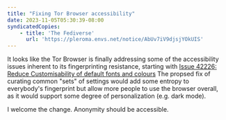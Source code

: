 ```yaml
---
title: "Fixing Tor Browser accessibility"
date: 2023-11-05T05:30:39-08:00
syndicatedCopies:
    - title: 'The Fediverse'
      url: 'https://pleroma.envs.net/notice/AbUv7iV9djsjYOkUIS'
---
```

It looks like the Tor Browser is finally addressing some of the accessibility issues inherent to its fingerprinting resistance, starting with [Issue 42226: Reduce Customisability of default fonts and colours](https://gitlab.torproject.org/tpo/applications/tor-browser/-/issues/42226) The propsed fix of curating common "sets" of settings would add some entropy to everybody's fingerprint but allow more people to use the browser overall, as it would support some degree of personalization (e.g. dark mode).

I welcome the change. Anonymity should be accessible.
